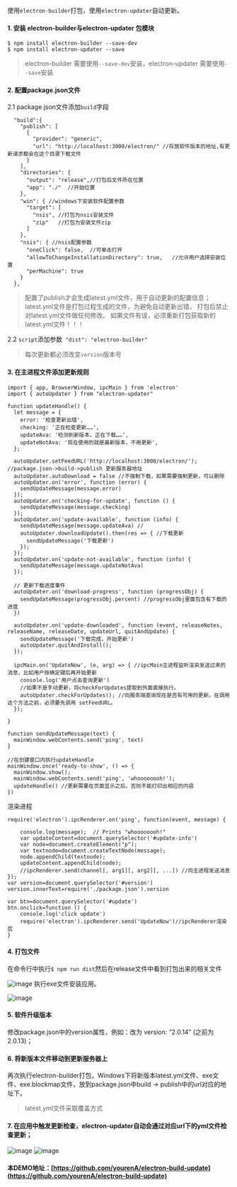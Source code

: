 使用```electron-builder```打包，使用```electron-updater```自动更新。

#### 1. 安装 electron-builder与electron-updater 包模块
```
$ npm install electron-builder --save-dev
$ npm install electron-updater --save
```
> electron-builder 需要使用```--save-dev```安装，electron-updater 需要使用```--save```安装

#### 2. 配置package.json文件
2.1 package.json文件添加```build```字段
```
  "build":{
    "publish": [
      {
        "provider": "generic",
        "url": "http://localhost:3000/electron/" //存放软件版本的地址,有更新请求都会在这个目录下载文件
      }
    ],
    "directories": { 
      "output": "release",//打包后文件所在位置
      "app": "./"  //开始位置
    },
    "win": { //windows下安装软件配置参数
      "target": [
        "nsis", //打包为nsis安装文件
        "zip"   //打包为安装文件zip
      ]
    },
    "nsis": { //nsis配置参数
      "oneClick": false,  //可单击打开
      "allowToChangeInstallationDirectory": true,   //允许用户选择安装位置
      "perMachine": true
    }
  },
```
> 配置了publish才会生成latest.yml文件，用于自动更新的配置信息；
latest.yml文件是打包过程生成的文件，为避免自动更新出错，
打包后禁止对latest.yml文件做任何修改。
如果文件有误，必须重新打包获取新的latest.yml文件！！！

2.2 ```script```添加参数``` "dist": "electron-builder"```
> 每次更新都必须改变```version```版本号

#### 3. 在主进程文件添加更新规则
```
import { app, BrowserWindow, ipcMain } from 'electron'
import { autoUpdater } from "electron-updater"

function updateHandle() {
  let message = {
    error: '检查更新出错',
    checking: '正在检查更新……',
    updateAva: '检测到新版本，正在下载……',
    updateNotAva: '现在使用的就是最新版本，不用更新',
  };

  autoUpdater.setFeedURL('http://localhost:3000/electron/'); //package.json->build->publish 更新服务器地址
  autoUpdater.autoDownload = false //不强制下载，如果需要强制更新，可以删除
  autoUpdater.on('error', function (error) {
    sendUpdateMessage(message.error)
  });
  autoUpdater.on('checking-for-update', function () {
    sendUpdateMessage(message.checking)
  });
  autoUpdater.on('update-available', function (info) {
    sendUpdateMessage(message.updateAva) //
    autoUpdater.downloadUpdate().then(res => { //下载更新
      sendUpdateMessage('下载更新')
    });
  });
  autoUpdater.on('update-not-available', function (info) {
    sendUpdateMessage(message.updateNotAva)
  });

  // 更新下载进度事件
  autoUpdater.on('download-progress', function (progressObj) {
    sendUpdateMessage(progressObj.percent) //progressObj里面包含有下载的进度
  })

  autoUpdater.on('update-downloaded', function (event, releaseNotes, releaseName, releaseDate, updateUrl, quitAndUpdate) {
    sendUpdateMessage('下载完成，开始更新')
    autoUpdater.quitAndInstall();
  });

  ipcMain.on('UpdateNow', (e, arg) => { //ipcMain主进程监听渲染发送过来的消息，比如用户按确定键后再开始更新
    console.log('用户点击查询更新')
    //如果不是手动更新，将checkForUpdates提取到外面直接执行。
    autoUpdater.checkForUpdates(); //向服务端查询现在是否有可用的更新。在调用这个方法之前，必须要先调用 setFeedURL。
  });

}

function sendUpdateMessage(text) {
  mainWindow.webContents.send('ping', text)
}

//在创建窗口内执行updateHandle
mainWindow.once('ready-to-show', () => {
  mainWindow.show();
  mainWindow.webContents.send('ping', 'whoooooooh!');
  updateHandle() //更新需要在页面显示之后，否则不能打印出相应的内容
})
```

渲染进程
```
require('electron').ipcRenderer.on('ping', function(event, message) {

    console.log(message);  // Prints "whoooooooh!"
    var updateContent=document.querySelector('#update-info')
    var node=document.createElement("p");
    var textnode=document.createTextNode(message);
    node.appendChild(textnode);
    updateContent.appendChild(node);
    //ipcRenderer.send(channel[, arg1][, arg2][, ...]) //向主进程发送消息
});
var version=document.querySelector('#version')
version.innerText=require('./package.json').version

var btn=document.querySelector('#update')
btn.onclick=function () {
    console.log('click update')
    require('electron').ipcRenderer.send('UpdateNow')//ipcRenderer渲染层
}
```
#### 4. 打包文件
在命令行中执行```$ npm run dist```然后在release文件中看到打包出来的相关文件

![image](http://106.13.7.195:3000/images/markdown/image-1572319217685-微信图片_20191029111928.png)
执行exe文件安装应用。

![image](http://106.13.7.195:3000/images/markdown/image-1572319236030-微信图片_20191029111939.png)

#### 5. 软件升级版本
修改package.json中的version属性，例如：改为 version: “2.0.14” (之前为2.0.13)；

#### 6. 将新版本文件移动到更新服务器上
再次执行electron-builder打包，Windows下将新版本latest.yml文件、exe文件、exe.blockmap文件，放到package.json中build -> publish中的url对应的地址下。
> latest.yml文件采取覆盖方式

#### 7. 在应用中触发更新检查，electron-updater自动会通过对应url下的yml文件检查更新；
![image](http://106.13.7.195:3000/images/markdown/image-1572319264703-微信图片_20191029111945.png)
![image](http://106.13.7.195:3000/images/markdown/image-1572319300381-微信图片_20191029111949.png)

#### 本DEMO地址：[https://github.com/yourenA/electron-build-update](https://github.com/yourenA/electron-build-update)
